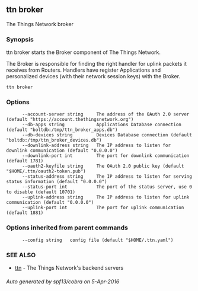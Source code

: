 ## ttn broker

The Things Network broker

### Synopsis


ttn broker starts the Broker component of The Things Network.

The Broker is responsible for finding the right handler for uplink packets it
receives from Routers. Handlers have register Applications and personalized
devices (with their network session keys) with the Broker.
	

```
ttn broker
```

### Options

```
      --account-server string     The address of the OAuth 2.0 server (default "https://account.thethingsnetwork.org")
      --db-apps string            Applications Database connection (default "boltdb:/tmp/ttn_broker_apps.db")
      --db-devices string         Devices Database connection (default "boltdb:/tmp/ttn_broker_devices.db")
      --downlink-address string   The IP address to listen for downlink communication (default "0.0.0.0")
      --downlink-port int         The port for downlink communication (default 1781)
      --oauth2-keyfile string     The OAuth 2.0 public key (default "$HOME/.ttn/oauth2-token.pub")
      --status-address string     The IP address to listen for serving status information (default "0.0.0.0")
      --status-port int           The port of the status server, use 0 to disable (default 10701)
      --uplink-address string     The IP address to listen for uplink communication (default "0.0.0.0")
      --uplink-port int           The port for uplink communication (default 1881)
```

### Options inherited from parent commands

```
      --config string   config file (default "$HOME/.ttn.yaml")
```

### SEE ALSO
* [ttn](ttn)	 - The Things Network's backend servers

###### Auto generated by spf13/cobra on 5-Apr-2016
